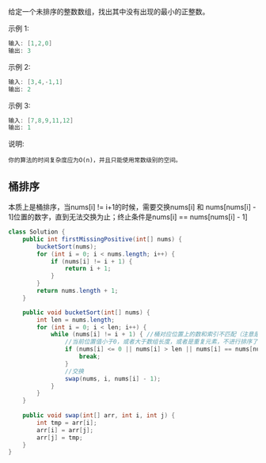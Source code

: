 给定一个未排序的整数数组，找出其中没有出现的最小的正整数。

示例 1:

```java
输入: [1,2,0]
输出: 3
```


示例 2:

```java
输入: [3,4,-1,1]
输出: 2
```


示例 3:

```java
输入: [7,8,9,11,12]
输出: 1
```


说明:

```
你的算法的时间复杂度应为O(n)，并且只能使用常数级别的空间。
```

## 桶排序

本质上是桶排序，当nums[i] != i+1的时候，需要交换nums[i] 和 nums[nums[i] - 1]位置的数字，直到无法交换为止；终止条件是nums[i] == nums[nums[i] - 1]

```java
class Solution {
    public int firstMissingPositive(int[] nums) {
        bucketSort(nums);
        for (int i = 0; i < nums.length; i++) {
            if (nums[i] != i + 1) {
                return i + 1;
            }
        }
        return nums.length + 1;        
    }

    public void bucketSort(int[] nums) {
        int len = nums.length;
        for (int i = 0; i < len; i++) {
            while (nums[i] != i + 1) { //桶对应位置上的数和索引不匹配（注意是和i+1位置的匹配）
                //当前位置值小于0，或者大于数组长度，或者是重复元素，不进行排序了
                if (nums[i] <= 0 || nums[i] > len || nums[i] == nums[nums[i] - 1]) {
                    break;
                }
                //交换
                swap(nums, i, nums[i] - 1);
            }
        }
    }    
    
    public void swap(int[] arr, int i, int j) {
        int tmp = arr[i];
        arr[i] = arr[j];
        arr[j] = tmp;
    }    
}
```

